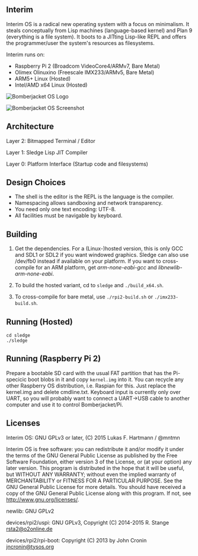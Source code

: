 Interim
-------

Interim OS is a radical new operating system with a focus on minimalism. It steals conceptually from Lisp machines (language-based kernel) and Plan 9 (everything is a file system). It boots to a JITting Lisp-like REPL and offers the programmer/user the system's resources as filesystems.

Interim runs on:
- Raspberry Pi 2 (Broadcom VideoCore4/ARMv7, Bare Metal)
- Olimex Olinuxino (Freescale IMX233/ARMv5, Bare Metal)
- ARM5+ Linux (Hosted)
- Intel/AMD x64 Linux (Hosted)

![Bomberjacket OS Logo](http://dump.mntmn.com/bjos.png)

![Bomberjacket OS Screenshot](http://dump.mntmn.com/bjos-mar17-2015.png)

Architecture
------------

Layer 2: Bitmapped Terminal / Editor

Layer 1: Sledge Lisp JIT Compiler

Layer 0: Platform Interface (Startup code and filesystems)

Design Choices
--------------

- The shell is the editor is the REPL is the language is the compiler.
- Namespacing allows sandboxing and network transparency.
- You need only one text encoding: UTF-8.
- All facilities must be navigable by keyboard.

Building
--------

1. Get the dependencies. For a (Linux-)hosted version, this is only GCC and SDL1 or SDL2 if you want windowed graphics. Sledge can also use /dev/fb0 instead if available on your platform. If you want to cross-compile for an ARM platform, get *arm-none-eabi-gcc* and *libnewlib-arm-none-eabi*.

2. To build the hosted variant, cd to ````sledge```` and ````./build_x64.sh````.

3. To cross-compile for bare metal, use ````./rpi2-build.sh```` or ````./imx233-build.sh````.

Running (Hosted)
----------------

    cd sledge
    ./sledge

Running (Raspberry Pi 2)
------------------------

Prepare a bootable SD card with the usual FAT partition that has the Pi-specicic boot blobs in it and copy ````kernel.img```` into it. You can recycle any other Raspberry OS distribution, i.e. Raspian for this. Just replace the kernel.img and delete cmdline.txt. Keyboard input is currently only over UART, so you will probably want to connect a UART->USB cable to another computer and use it to control Bomberjacket/Pi. 

Licenses
--------

Interim OS: GNU GPLv3 or later, (C) 2015 Lukas F. Hartmann / @mntmn

Interim OS is free software: you can redistribute it and/or modify
it under the terms of the GNU General Public License as published by
the Free Software Foundation, either version 3 of the License, or
(at your option) any later version.
This program is distributed in the hope that it will be useful,
but WITHOUT ANY WARRANTY; without even the implied warranty of
MERCHANTABILITY or FITNESS FOR A PARTICULAR PURPOSE.  See the
GNU General Public License for more details.
You should have received a copy of the GNU General Public License
along with this program.  If not, see <http://www.gnu.org/licenses/>.

newlib: GNU GPLv2

devices/rpi2/uspi: GNU GPLv3, Copyright (C) 2014-2015  R. Stange <rsta2@o2online.de>

devices/rpi2/rpi-boot: Copyright (C) 2013 by John Cronin <jncronin@tysos.org>